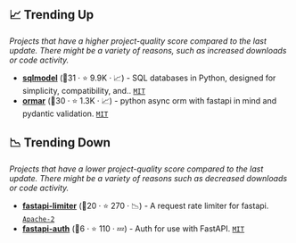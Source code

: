 ## 📈 Trending Up

_Projects that have a higher project-quality score compared to the last update. There might be a variety of reasons, such as increased downloads or code activity._

- <b><a href="https://github.com/tiangolo/sqlmodel">sqlmodel</a></b> (🥇31 ·  ⭐ 9.9K · 📈) - SQL databases in Python, designed for simplicity, compatibility, and.. <code><a href="http://bit.ly/34MBwT8">MIT</a></code>
- <b><a href="https://github.com/collerek/ormar">ormar</a></b> (🥈30 ·  ⭐ 1.3K · 📈) - python async orm with fastapi in mind and pydantic validation. <code><a href="http://bit.ly/34MBwT8">MIT</a></code>

## 📉 Trending Down

_Projects that have a lower project-quality score compared to the last update. There might be a variety of reasons such as decreased downloads or code activity._

- <b><a href="https://github.com/long2ice/fastapi-limiter">fastapi-limiter</a></b> (🥇20 ·  ⭐ 270 · 📉) - A request rate limiter for fastapi. <code><a href="http://bit.ly/3nYMfla">Apache-2</a></code>
- <b><a href="https://github.com/dmontagu/fastapi-auth">fastapi-auth</a></b> (🥉6 ·  ⭐ 110 · 💤) - Auth for use with FastAPI. <code><a href="http://bit.ly/34MBwT8">MIT</a></code>


